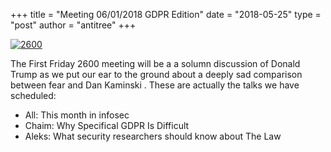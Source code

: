 +++
title =  "Meeting 06/01/2018 GDPR Edition"
date = "2018-05-25"
type = "post"
author = "antitree"
+++

[![2600](/images/2600_GDPR.png)](/images/2600_GDPR.png)

The First Friday 2600 meeting will be a a solumn discussion of Donald
Trump as we put our ear to the ground about a deeply sad comparison
between fear and Dan Kaminski . These are actually the talks we have
scheduled:

* All: This month in infosec
* Chaim: Why Specifical GDPR Is Difficult
* Aleks: What security researchers should know about The Law

